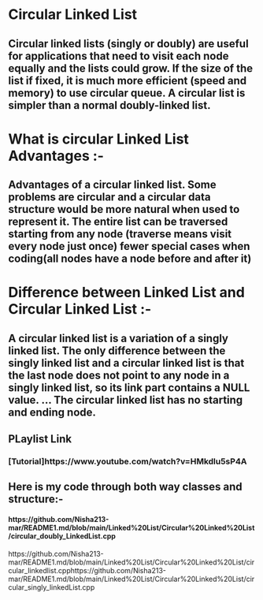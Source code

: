 <h1>Circular Linked List</h1>
<h2>Circular linked lists (singly or doubly) are useful for applications that need to visit each node equally and the lists could grow. If the size of the list if fixed, it is much more efficient (speed and memory) to use circular queue. A circular list is simpler than a normal doubly-linked list.</h2>

<h1>What is circular Linked List Advantages :-</h1>
<h2>Advantages of a circular linked list. Some problems are circular and a circular data structure would be more natural when used to represent it. The entire list can be traversed starting from any node (traverse means visit every node just once) fewer special cases when coding(all nodes have a node before and after it)</h2>

<h1>Difference between Linked List and Circular Linked List :-</h1>
<h2>A circular linked list is a variation of a singly linked list. The only difference between the singly linked list and a circular linked list is that the last node does not point to any node in a singly linked list, so its link part contains a NULL value. ... The circular linked list has no starting and ending node.</h2>

<h2>PLaylist Link</h2>
<h3>[Tutorial]https://www.youtube.com/watch?v=HMkdlu5sP4A</h3>
<h2>Here is my code through both way classes and structure:-</h2>
<h4>https://github.com/Nisha213-mar/README1.md/blob/main/Linked%20List/Circular%20Linked%20List/circular_doubly_LinkedList.cpp</h4
 <h4>https://github.com/Nisha213-mar/README1.md/blob/main/Linked%20List/Circular%20Linked%20List/circular_linkedlist.cpp</h4
  <h4>https://github.com/Nisha213-mar/README1.md/blob/main/Linked%20List/Circular%20Linked%20List/circular_singly_linkedList.cpp</h4>
